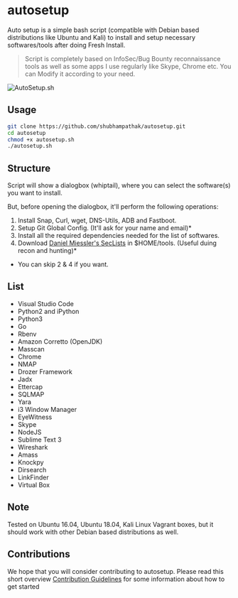 # autosetup
Auto setup is a simple bash script (compatible with Debian based distributions like Ubuntu and Kali) to install and setup necessary softwares/tools after doing Fresh Install.

> Script is completely based on InfoSec/Bug Bounty reconnaissance tools as well as some apps I use regularly like Skype, Chrome etc.
> You can Modify it according to your need.

![AutoSetup.sh](https://user-images.githubusercontent.com/20816337/58801810-399ecb80-8629-11e9-8dd7-eb6169195a9b.png)

## Usage

```bash
git clone https://github.com/shubhampathak/autosetup.git
cd autosetup
chmod +x autosetup.sh
./autosetup.sh
```
## Structure

Script will show a dialogbox (whiptail), where you can select the software(s) you want to install. 

But, before opening the dialogbox, it'll perform the following operations:

1. Install Snap, Curl, wget, DNS-Utils, ADB and Fastboot.
2. Setup Git Global Config. (It'll ask for your name and email)*
3. Install all the required dependencies needed for the list of softwares.
4. Download [Daniel Miessler's SecLists](https://github.com/danielmiessler/SecLists) in $HOME/tools. (Useful duing recon and hunting)*

* You can skip 2 & 4 if you want.

## List

* Visual Studio Code
* Python2 and iPython
* Python3
* Go
* Rbenv
* Amazon Corretto (OpenJDK)
* Masscan
* Chrome
* NMAP
* Drozer Framework
* Jadx
* Ettercap
* SQLMAP
* Yara
* i3 Window Manager
* EyeWitness
* Skype
* NodeJS
* Sublime Text 3
* Wireshark
* Amass
* Knockpy
* Dirsearch
* LinkFinder
* Virtual Box

## Note

Tested on Ubuntu 16.04, Ubuntu 18.04, Kali Linux Vagrant boxes, but it should work with other Debian based distributions as well.

## Contributions

We hope that you will consider contributing to autosetup. Please read this short overview [Contribution Guidelines](https://github.com/shubhampathak/autosetup/blob/master/CONTRIBUTING.md) for some information about how to get started 

